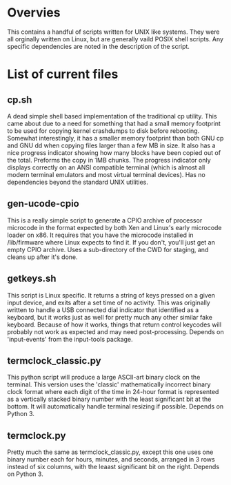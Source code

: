 # Overvies
This contains a handful of scripts written for UNIX like systems.
They were all orginally written on Linux, but are generally vaild POSIX
shell scripts.  Any specific dependencies are noted in the description
of the script.

# List of current files
## cp.sh
A dead simple shell based implementation of the traditional cp utility.
This came about due to a need for something that had a small memory
footprint to be used for copying kernel crashdumps to disk before
rebooting.  Somewhat interestingly, it has a smaller memory footprint than
both GNU cp and GNU dd when copying files larger than a few MB in size.
It also has a nice progress indicator showing how many blocks have been
copied out of the total.  Preforms the copy in 1MB chunks.  The progress
indicator only displays correctly on an ANSI compatible terminal (which is
almost all modern terminal emulators and most virtual terminal devices).
Has no dependencies beyond the standard UNIX utilities.

## gen-ucode-cpio
This is a really simple script to generate a CPIO archive of processor
microcode in the format expected by both Xen and Linux's early microcode
loader on x86.  It requires that you have the microcode installed in
/lib/firmware where Linux expects to find it.  If you don't, you'll just
get an empty CPIO archive.  Uses a sub-directory of the CWD for staging,
and cleans up after it's done.

## getkeys.sh
This script is Linux specific.  It returns a string of keys pressed
on a given input device, and exits after a set time of no activity.
This was originally written to handle a USB connected dial indicator
that identified as a keyboard, but it works just as well for pretty
much any other similar fake keyboard.  Because of how it works, things
that return control keycodes will probably not work as expected and may
need post-processing.  Depends on 'input-events' from the input-tools
package.

## termclock\_classic.py
This python script will produce a large ASCII-art binary clock on the
terminal.  This version uses the 'classic' mathematically incorrect
binary clock format where each digit of the time in 24-hour format
is represented as a vertically stacked binary number with the least
significant bit at the bottom.  It will automatically handle terminal
resizing if possible.  Depends on Python 3.

## termclock.py
Pretty much the same as termclock\_classic.py, except this one uses one
binary number each for hours, minutes, and seconds, arranged in 3 rows
instead of six columns, with the leaast significant bit on the right.
Depends on Python 3.
